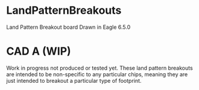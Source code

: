 LandPatternBreakouts
====================

Land Pattern Breakout board 
Drawn in Eagle 6.5.0

CAD A (WIP)
================
Work in progress
not produced or tested yet.
These land pattern breakouts are intended to be non-specific to any particular chips, meaning they are just intended to breakout a particular type of footprint. 

